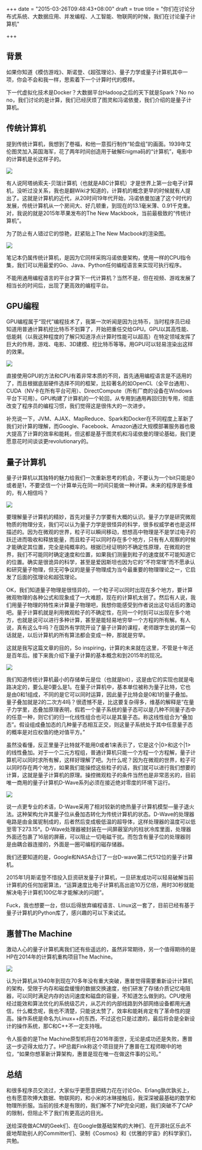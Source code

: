 +++
date = "2015-03-26T09:48:43+08:00"
draft = true
title = "你们在讨论分布式系统、大数据应用、并发编程、人工智能、物联网的时候，我们在讨论量子计算机"

+++

## 背景

如果你知道《模仿游戏》、斯诺登、《超弦理论》、量子力学或量子计算机其中一项，你会不会和我一样，思索着下一个计算时代的模样。

下一代虚拟化技术是Docker？大数据平台Hadoop之后的天下就是Spark？No no no，我们讨论的是计算，我们已经厌烦了图灵和冯诺依曼，我们介绍的是量子计算机。

## 传统计算机

提到传统计算机，我想到了卷福，和他一意孤行制作“轮盘组”的画面。1939年艾伦图灵加入英国海军，花了两年时间创造用于破解Enigma码的“计算机”，电影中的计算机是长这样子的。

![](/images/tradictional-computer.jpg)
 
有人说阿塔纳索夫-贝瑞计算机（也就是ABC计算机）才是世界上第一台电子计算机，没听过没关系，我也是翻Wiki才知道的，计算机的概念更早的时候就有人提出了。这就是计算机的近代，从20时间19年代开始，冯诺依曼加速了这个时代的发展，传统计算机从一个房间大、好几顿重，到现在的13.1毫米薄、0.91千克重。对，我说的就是2015年苹果发布的The New Mackbook，当前最极致的“传统计算机”。

为了防止有人错过它的惊艳，赶紧贴上The New Macbook的渲染图。

![](/images/the-new-macbook.jpg) 

笔记本仍属传统计算机，是因为它同样采购冯诺依曼架构，使用一样的CPU指令集，我们可以用最爱的Go、Java、Python任何编程语言来实现可执行程序。

不能用通用编程语言的平台才算下一代计算机？当然不是，但在视频、游戏发展了相当长的时间后，出现了更高效的编程平台。

## GPU编程

GPU编程属于“现代”编程技术了，我第一次听闻是因为比特币，当时程序员已经知道用普通计算机挖比特币不划算了，开始把重任交给GPU。GPU以其高性能、低能耗（以我这种程度的了解只知道浮点计算时性能可以超高）在特定领域发挥了巨大的作用，游戏、电影、3D建模、挖比特币等等。用GPU可以轻易渲染出这样的效果。

![](/images/gpu-render-image.jpg)
 
直接使用GPU的方法和CPU有着非常本质的不同，首先通用编程语言是不适用的了，而且根据底层硬件选择不同的框架，比较著名的如OpenCL（全平台通用）、CUDA（NV卡在所有平台可用）、DirectCompute（所有厂商的设备在Windows平台下可用）。GPU构建了计算机的一个轮回，从专用到通用再回归到专用，彻底改变了程序员的编程习惯，我们觉得这是很伟大的一次进步。

补充说一下，JVM、AJAX、MapReduce、Spark和Docker在不同程度上革新了我们对计算的理解，而Google、Facebook、Amazon通过大规模部署服务器也极大提高了计算的效率和能耗，但这都是基于图灵机和冯诺依曼的理论基础，我们更愿意花时间谈谈更revolutionary的。

## 量子计算机

量子计算机以其独特的魅力给我们一次重新思考的机会，不要认为一个bit只能是0或者是1，不要坚信一个计算单元在同一时间只能做一种计算。未来的程序是多维的，有人相信吗？

![](/images/quatum.jpg)

要理解量子计算机的精妙，首先对量子力学要有大概的认识。量子力学是研究微观物质的物理分支，我们可以认为量子力学是很怪异的科学，很多权威学者也是这样描述的。因为在微观的世界，粒子可以瞬间移动，想想高中物理是不是学过电子的跃迁进而吸收和释放能量，而且粒子可以同时存在多个地方，只有有人观察的时候才能确定其位置，完全是纯概率的。根据已经证明的不确定性原理，在微观的世界，我们不可能同时确定速度和位置，如果我们测量到粒子的速度就不可能知道它的位置。确实是很诡异的科学，甚至是爱因斯坦也因为它的“不符常理”而不愿承认和研究量子物理，但无可争议的是量子物理成为当今最重要的物理理论之一，它启发了后面的弦理论和超弦理论。

OK，我们知道量子物理是很怪异的，一个粒子可以同时出现在多个地方，要计算微观物理的各种公式和现象成了一大难题，现在的计算机太弱了。然后有人说，我们用量子物理的特性来计算量子物理吧，我想你能感受到作者说出这句话后的激动吧。量子计算机就是利用微观粒子的不确定性，在同一个时刻可以出现在多个地方，也就是说可以进行多种计算，甚至是能轻易地穷举一个方程的所有解。有人说，真有这么牛吗？在国外有学院开设了量子计算的课程，老师跟学生说的第一句话就是，以后计算机的所有算法都会变成一种，那就是穷举。

这就是我写这篇文章的目的，So inspiring，计算的未来就在这里，不管是十年还是百年后。接下来我介绍下量子计算的基本概念和到2015年的现况。

![](/images/3d-render.jpg)
 
我们知道传统计算机最小的存储单元是位（也就是bit），这是由它的实现也就是电路决定的，要么是0要么是1。在量子计算机中，基本单位被称为量子比特，它也是由0和1组成，不同的是它可以同时运算，因此量子比特会是0和1的量子叠加。量子叠加就是2的二次方4吗？很遗憾不是，比这要复杂得多，维基的解释是“在量子力学里，态叠加原理表明，假若一个量子系统的量子态可以是几种不同量子态中的任意一种，则它们的归一化线性组合也可以是其量子态。称这线性组合为“叠加态”。假设组成叠加态的几种量子态相互正交，则这量子系统处于其中任意量子态的概率是对应权值的绝对值平方。”

虽然没看懂，反正里量子比特就不能用0或者1来表示了，它是这个|0>和这个|1>的线性叠加。对于一个二元方程组，普通计算机只能一个方程一个方程解，量子计算机可以同时求所有解，这样好理解了吧。为什么呢？因为在微观的世界，粒子可以同时存在两个地方，如果我们能操控这些粒子的话，我们就可以进行我们想要的计算，这就是量子计算机的原理。操控微观粒子的条件当然也是非常恶劣的，目前唯一商用的量子计算机D-Wave系列必须在接近绝对零度的环境下运行。

![](/images/d-wave.jpg)
 
说一点更专业的术语，D-Wave采用了相对较新的绝热量子计算机模型—量子退火法。这种架构允许其量子位从叠加态转化为传统计算机的状态。D-Wave的处理器电路是由金属铌制成的，后者然后变成极低温的超导体，这样处理器的温度可以低至零下273.15°。D-Wave处理器被封装在一间屏蔽室内的柱状冷库里面，处理器外面还包裹了16层的屏蔽，可以阻止一切电磁干扰。而包含有量子位的处理器则是由耦合器连接的，外面是一圈可编程的磁存储器。

我们还要知道的是，Google和NASA合订了一台D-wave第二代512位的量子计算机。

2015年1月斯诺登不惜投入巨资研发量子计算机，一旦研发成功可以轻易破解当前计算机的任何加密算法，“运算速度比电子计算机高出逾10万亿倍，用时30秒就能解决电子计算机100亿年才能解决的问题”。

Fuck，我也想要一台，但以后得放弃编程语言、Linux这一套了，目前已经有基于量子计算机的Python库了，感兴趣的可以下来试试。

## 惠普The Machine

激动人心的量子计算机离我们还有些遥远的，虽然非常期待，另一个值得期待的是HP在2014年的计算机重构项目The Machine。

![](/images/hp-the-machine.jpg)
 
认为计算机从1940年到现在70多年没有重大突破，惠普觉得需要重新设计计算机的架构，受限于内存和磁盘缓慢的数据交换速度，他们研发了存储介质记忆电阻器，可以同时满足内存的访问速度和磁盘的容量，不知道怎么做到的。CPU使用经过能效和算法优化的系统级芯片，从芯片的内部线路到外部网络设备都用光通信，什么概念呢，我也不清楚，只能说太赞了，效率和能耗肯定有了革命性的提高。操作系统是命名为Linux++的东西，不过这也只是过渡的，最后将会是全新设计的操作系统，那C和C++不一定支持哦。

令人振奋的是The Machine原型机将在2016年面世，无论是成功还是失败，惠普这一步迈得太给力了。HP总裁Fink称这个项目提升了惠普在工程师眼中的地位，“如果你想革新计算架构，惠普是现在唯一在做这件事的公司。”

## 总结

和很多程序员交流过，大家似乎更愿意把精力花在讨论Go、Erlang孰优孰劣上，也有愿意吹捧大数据、物联网的，和小米的冰琳接触后，我深深被最基础的数学和物理所折服。当前的技术是有限的，我们解不了NP完全问题，我们突破不了CAP的限制，但阻止不了我们有更高远的目光。

送给深夜做ACM的Geek们、在Google做基础架构的大神们、在开源社区乐此不疲地帮助别人的Committer们、录制《Cosmos》和《优雅的宇宙》的科学家们，共勉。